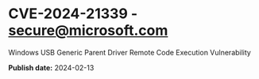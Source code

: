 # CVE-2024-21339 - secure@microsoft.com

Windows USB Generic Parent Driver Remote Code Execution Vulnerability

**Publish date:** 2024-02-13
